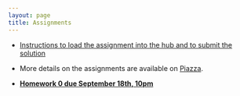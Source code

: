 ```yaml
---
layout: page
title: Assignments
---
```

  * [Instructions to load the assignment into the hub and to submit the solution](https://docs.google.com/document/d/1wJTUrSGPcIQeLnS_--T3aXthWo7nxar4VDg966uhw4c/edit)
  * More details on the assignments are available on [Piazza](https://piazza.com/class/jzioyk40mhs6r2).

  *  [**Homework 0 due September 18th, 10pm**](https://classroom.github.com/a/riWfmfo6l)
 
